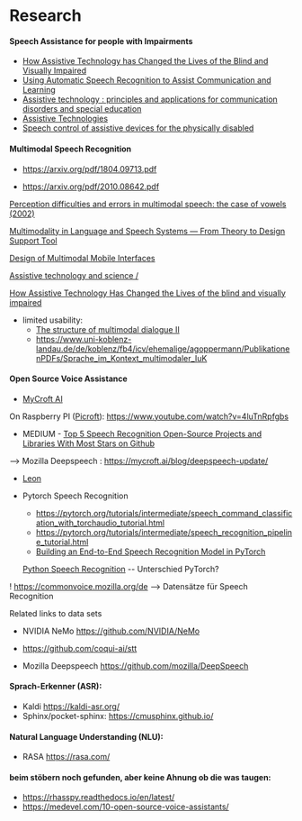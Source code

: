 # Research

#### Speech Assistance for people with Impairments

- [How Assistive Technology has Changed the Lives of the Blind and Visually Impaired](https://katalogplus.ub.uni-bielefeld.de/BASEModulerecord/dc131115e080ba41b7dc28a140f0585f674f0467429d8c876823de7acbc6c742)
- [Using Automatic Speech Recognition to Assist Communication and Learning](https://katalogplus.ub.uni-bielefeld.de/BASEModulerecord/aa488f7f374114f4f658b44837fd7eb297eac9cee9f5913e52f4f1608bfab401)
- [Assistive technology : principles and applications for communication disorders and special education](https://katalogplus.ub.uni-bielefeld.de/Record/991025813869406442)
- [Assistive Technologies](https://katalogplus.ub.uni-bielefeld.de/BASEModulerecord/563efc678c03336ad22b6e3c8f86b340670adbb2f3657bc2cd301dbeceeba8c3)
- [Speech control of assistive devices for the physically disabled](https://katalogplus.ub.uni-bielefeld.de/BASEModulerecord/df364a35b2e33b3afd6565d570d78c623414bd14916b0e6214fa987d3a0618a8)

#### Multimodal Speech Recognition

- https://arxiv.org/pdf/1804.09713.pdf

- https://arxiv.org/pdf/2010.08642.pdf

[Perception difficulties and errors in multimodal speech: the case of vowels (2002)](https://katalogplus.ub.uni-bielefeld.de/BASEModulerecord/3bc91f4ab83a34283f6d9095c3c435a90f74bf2ebbc1092f8094a68843754308)

[Multimodality in Language and Speech Systems — From Theory to Design Support Tool](https://katalogplus.ub.uni-bielefeld.de/BASEModulerecord/ef2f912b0b46ae9e91f9c0ac1bbde680c979f7738b7e359ffd0eb121fbb3344d)

[Design of Multimodal Mobile Interfaces](https://katalogplus.ub.uni-bielefeld.de/Record/991004919139706442)

[Assistive technology and science /](https://katalogplus.ub.uni-bielefeld.de/Record/991025816805606442)

[How Assistive Technology Has Changed the Lives of the blind and visually impaired](http://fir.ferris.edu:8080/xmlui/bitstream/handle/2323/5137/Chakila_Hoskins_IVS_F2014_ac.pdf)

- limited usability: 
  - [The structure of multimodal dialogue II](https://katalogplus.ub.uni-bielefeld.de/Record/991025838265906442)
  - https://www.uni-koblenz-landau.de/de/koblenz/fb4/icv/ehemalige/agoppermann/PublikationenPDFs/Sprache_im_Kontext_multimodaler_IuK

#### Open Source Voice Assistance

- [MyCroft AI](https://mycroft.ai/)

On Raspberry PI ([Picroft](https://mycroft-ai.gitbook.io/docs/using-mycroft-ai/get-mycroft/picroft)): https://www.youtube.com/watch?v=4luTnRpfgbs

- MEDIUM - [Top 5 Speech Recognition Open-Source Projects and Libraries With Most Stars on Github](https://medium.com/analytics-vidhya/top-5-speech-recognition-open-source-projects-and-libraries-with-most-stars-on-github-d705408b834)

--> Mozilla Deepspeech : https://mycroft.ai/blog/deepspeech-update/

- [Leon](https://getleon.ai/)

- Pytorch Speech Recognition

  - https://pytorch.org/tutorials/intermediate/speech_command_classification_with_torchaudio_tutorial.html
  - https://pytorch.org/tutorials/intermediate/speech_recognition_pipeline_tutorial.html
  - [Building an End-to-End Speech Recognition Model in PyTorch](https://www.assemblyai.com/blog/end-to-end-speech-recognition-pytorch/)

  [Python Speech Recognition](https://pypi.org/project/SpeechRecognition/) -- Unterschied PyTorch?

  

! https://commonvoice.mozilla.org/de  --> Datensätze für Speech Recognition

Related links to data sets

- NVIDIA NeMo https://github.com/NVIDIA/NeMo

 - https://github.com/coqui-ai/stt
 - Mozilla Deepspeech https://github.com/mozilla/DeepSpeech



####  Sprach-Erkenner (ASR):

 * Kaldi https://kaldi-asr.org/
 * Sphinx/pocket-sphinx: https://cmusphinx.github.io/


 #### Natural Language Understanding (NLU):

* RASA https://rasa.com/

####  beim stöbern noch gefunden, aber keine Ahnung ob die was taugen:

 * https://rhasspy.readthedocs.io/en/latest/
 * https://medevel.com/10-open-source-voice-assistants/
